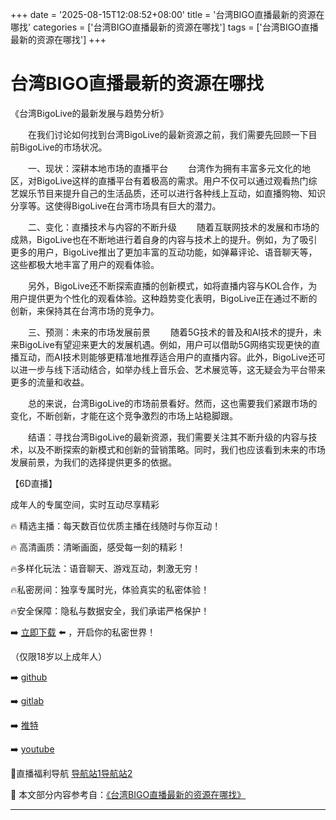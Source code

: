 +++
date = '2025-08-15T12:08:52+08:00'
title = '台湾BIGO直播最新的资源在哪找'
categories = ['台湾BIGO直播最新的资源在哪找']
tags = ['台湾BIGO直播最新的资源在哪找']
+++

# 台湾BIGO直播最新的资源在哪找

《台湾BigoLive的最新发展与趋势分析》

　　在我们讨论如何找到台湾BigoLive的最新资源之前，我们需要先回顾一下目前BigoLive的市场状况。

　　一、现状：深耕本地市场的直播平台
　　台湾作为拥有丰富多元文化的地区，对BigoLive这样的直播平台有着极高的需求。用户不仅可以通过观看热门综艺娱乐节目来提升自己的生活品质，还可以进行各种线上互动，如直播购物、知识分享等。这使得BigoLive在台湾市场具有巨大的潜力。

　　二、变化：直播技术与内容的不断升级
　　随着互联网技术的发展和市场的成熟，BigoLive也在不断地进行着自身的内容与技术上的提升。例如，为了吸引更多的用户，BigoLive推出了更加丰富的互动功能，如弹幕评论、语音聊天等，这些都极大地丰富了用户的观看体验。

　　另外，BigoLive还不断探索直播的创新模式，如将直播内容与KOL合作，为用户提供更为个性化的观看体验。这种趋势变化表明，BigoLive正在通过不断的创新，来保持其在台湾市场的竞争力。

　　三、预测：未来的市场发展前景
　　随着5G技术的普及和AI技术的提升，未来BigoLive有望迎来更大的发展机遇。例如，用户可以借助5G网络实现更快的直播互动，而AI技术则能够更精准地推荐适合用户的直播内容。此外，BigoLive还可以进一步与线下活动结合，如举办线上音乐会、艺术展览等，这无疑会为平台带来更多的流量和收益。

　　总的来说，台湾BigoLive的市场前景看好。然而，这也需要我们紧跟市场的变化，不断创新，才能在这个竞争激烈的市场上站稳脚跟。

　　结语：寻找台湾BigoLive的最新资源，我们需要关注其不断升级的内容与技术，以及不断探索的新模式和创新的营销策略。同时，我们也应该看到未来的市场发展前景，为我们的选择提供更多的依据。

【6D直播】

 成年人的专属空间，实时互动尽享精彩

🔥 精选主播：每天数百位优质主播在线随时与你互动！

🔥 高清画质：清晰画面，感受每一刻的精彩！

🔥多样化玩法：语音聊天、游戏互动，刺激无穷！

🔥私密房间：独享专属时光，体验真实的私密体验！

🔥安全保障：隐私与数据安全，我们承诺严格保护！

➡️ [立即下载](https://down123.s3.ap-east-1.amazonaws.com/down/down.html?channelCode=blog) ⬅️ ，开启你的私密世界！

 （仅限18岁以上成年人）

➡️ [github](https://aldult-live.github.io/)

➡️ [gitlab](https://seo-09598d.gitlab.io/)

➡️ [推特](https://x.com/wegame33)

➡️ [youtube](https://www.youtube.com/@6Dlive)

🔞直播福利导航   [导航站1](https://webstack-86085a.gitlab.io/)[导航站2](https://onlygit123-2.github.io/)

📘 本文部分内容参考自：[《台湾BIGO直播最新的资源在哪找》](https://webstack-hugo-9.pages.dev/)

---
